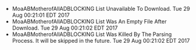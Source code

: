 * MoaABMotherofAllADBLOCKING List Unavailable To Download. Tue 29 Aug 00:21:01 EDT 2017
* MoaABMotherofAllADBLOCKING List Was An Empty File After Download. Tue 29 Aug 00:21:02 EDT 2017
* MoaABMotherofAllADBLOCKING List Was Killed By The Parsing Process. It will be skipped in the future. Tue 29 Aug 00:21:02 EDT 2017

